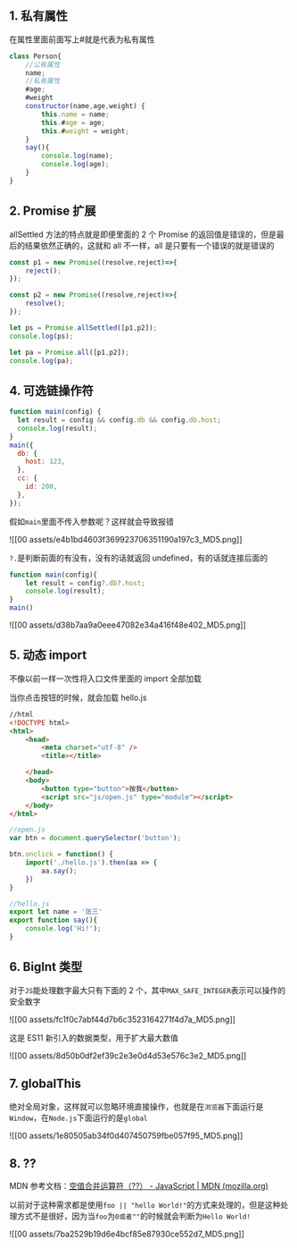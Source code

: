 
## 1. 私有属性

在属性里面前面写上#就是代表为私有属性

```javascript
class Person{
	//公有属性
	name;
	//私有属性
	#age;
	#weight
	constructor(name,age,weight) {
		this.name = name;
		this.#age = age;
		this.#weight = weight;
	}
	say(){
		console.log(name);
		console.log(age);
	}
}
```

## 2. Promise 扩展

allSettled 方法的特点就是即便里面的 2 个 Promise 的返回值是错误的，但是最后的结果依然正确的，这就和 all 不一样，all 是只要有一个错误的就是错误的

```javascript
const p1 = new Promise((resolve,reject)=>{
	reject();
});

const p2 = new Promise((resolve,reject)=>{
	resolve();
});

let ps = Promise.allSettled([p1,p2]);
console.log(ps);

let pa = Promise.all([p1,p2]);
console.log(pa);
```

## 4. 可选链操作符

```javascript
function main(config) {
  let result = config && config.db && config.db.host;
  console.log(result);
}
main({
  db: {
    host: 123,
  },
  cc: {
    id: 200,
  },
});
```

假如`main`里面不传入参数呢？这样就会导致报错

![[00 assets/e4b1bd4603f369923706351190a197c3_MD5.png]]

`?.`是判断前面的有没有，没有的话就返回 undefined，有的话就连接后面的

```javascript
function main(config){
	let result = config?.db?.host;
	console.log(result);
}
main()
```

![[00 assets/d38b7aa9a0eee47082e34a416f48e402_MD5.png]]

## 5. 动态 import

不像以前一样一次性将入口文件里面的 import 全部加载

当你点击按钮的时候，就会加载 hello.js

```html
//html
<!DOCTYPE html>
<html>
	<head>
		<meta charset="utf-8" />
		<title></title>

	</head>
	<body>
		<button type="button">按我</button>
		<script src="js/open.js" type="module"></script>
	</body>
</html>
```

```javascript
//open.js
var btn = document.querySelector('button');

btn.onclick = function() {
	import('./hello.js').then(aa => {
		aa.say();
	})
}
```

```javascript
//hello.js
export let name = '张三'
export function say(){
	console.log('Hi!');
}
```

## 6. BigInt 类型

对于`JS`能处理数字最大只有下面的 2 个，其中`MAX_SAFE_INTEGER`表示可以操作的安全数字

![[00 assets/fc1f0c7abf44d7b6c3523164271f4d7a_MD5.png]]

这是 ES11 新引入的数据类型，用于扩大最大数值

![[00 assets/8d50b0df2ef39c2e3e0d4d53e576c3e2_MD5.png]]

## 7. globalThis

绝对全局对象，这样就可以忽略环境直接操作，也就是在`浏览器`下面运行是`Window`，在`Node.js`下面运行的是`global`

![[00 assets/1e80505ab34f0d407450759fbe057f95_MD5.png]]

## 8. ??

MDN 参考文档：[空值合并运算符（??） - JavaScript | MDN (mozilla.org)](https://developer.mozilla.org/zh-CN/docs/Web/JavaScript/Reference/Operators/Nullish_coalescing_operator)

以前对于这种需求都是使用`foo || "hello World!"`的方式来处理的，但是这种处理方式不是很好，因为当`foo`为`0或者""`的时候就会判断为`Hello World!`

![[00 assets/7ba2529b19d6e4bcf85e87930ce552d7_MD5.png]]
